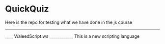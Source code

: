 # QuickQuiz
Here is the repo for testing what we have done in the js course
____________
____ WaleedScript.ws 
____________ This is a new scripting language
